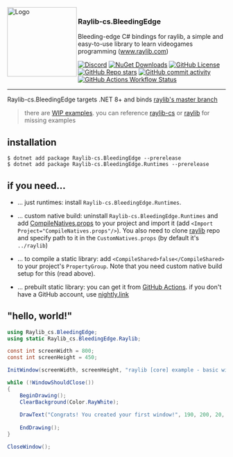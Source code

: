 <img align="left" width="160" height="160" src="https://raw.githubusercontent.com/danilwhale/Raylib-cs.BleedingEdge/main/Assets/Logo-256.png" alt="Logo">

### Raylib-cs.BleedingEdge

Bleeding-edge C# bindings for raylib, a simple and easy-to-use library to learn videogames programming (www.raylib.com)

[![Discord](https://img.shields.io/discord/426912293134270465?style=flat-square&logo=discord&logoColor=white)](https://discord.gg/raylib)
[![NuGet Downloads](https://img.shields.io/nuget/dt/Raylib-cs.BleedingEdge?style=flat-square&logo=nuget)](https://www.nuget.org/packages/Raylib-cs.BleedingEdge)
[![GitHub License](https://img.shields.io/github/license/danilwhale/Raylib-cs.BleedingEdge?style=flat-square)](https://github.com/danilwhale/Raylib-cs.BleedingEdge/blob/main/LICENSE)
[![GitHub Repo stars](https://img.shields.io/github/stars/danilwhale/Raylib-cs.BleedingEdge?style=flat-square)](https://github.com/danilwhale/Raylib-cs.BleedingEdge/stargazers)
[![GitHub commit activity](https://img.shields.io/github/commit-activity/w/danilwhale/Raylib-cs.BleedingEdge?style=flat-square)](https://github.com/danilwhale/Raylib-cs.BleedingEdge/commits/main/)
[![GitHub Actions Workflow Status](https://img.shields.io/github/actions/workflow/status/danilwhale/Raylib-cs.BleedingEdge/build.yml?style=flat-square&logo=githubactions&logoColor=white)](https://github.com/danilwhale/Raylib-cs.BleedingEdge/actions)

---

Raylib-cs.BleedingEdge targets .NET 8+ and
binds [raylib's master branch](https://github.com/raysan5/raylib/tree/master)

> there are [WIP examples](https://github.com/danilwhale/Raylib-cs.BleedingEdge/tree/main/Raylib-cs.BleedingEdge.Examples). 
> you can reference [raylib-cs](https://github.com/chrisdill/raylib-cs/tree/master/Examples)
> or [raylib](https://github.com/raysan5/raylib/tree/master/examples) for missing examples

installation
---

```
$ dotnet add package Raylib-cs.BleedingEdge --prerelease
$ dotnet add package Raylib-cs.BleedingEdge.Runtimes --prerelease
```

if you need...
---

- ... just runtimes: install `Raylib-cs.BleedingEdge.Runtimes`.

- ... custom native build: uninstall `Raylib-cs.BleedingEdge.Runtimes` and
add [CompileNatives.props](https://raw.githubusercontent.com/danilwhale/Raylib-cs.BleedingEdge/refs/heads/main/Raylib-cs.BleedingEdge.Native/CompileNatives.props)
to your project and import it (add `<Import Project="CompileNatives.props"/>`). You also need to clone [raylib](https://github.com/raysan5/raylib) repo and specify path to it in the `CustomNatives.props` (by default it's `../raylib`)

- ... to compile a static library: add `<CompileShared>false</CompileShared>` to your project's `PropertyGroup`. Note that you need custom native build setup for this (read above).

- ... prebuilt static library: you can get it from [GitHub Actions](https://github.com/danilwhale/Raylib-cs.BleedingEdge/actions/workflows/build-static-natives.yaml). if you don't have a GitHub account, use [nightly.link](https://nightly.link/danilwhale/Raylib-cs.BleedingEdge/workflows/build-static-natives.yaml/main)

"hello, world!"
---

```csharp
using Raylib_cs.BleedingEdge;
using static Raylib_cs.BleedingEdge.Raylib;

const int screenWidth = 800;
const int screenHeight = 450;

InitWindow(screenWidth, screenHeight, "raylib [core] example - basic window");

while (!WindowShouldClose())
{
    BeginDrawing();
    ClearBackground(Color.RayWhite);
    
    DrawText("Congrats! You created your first window!", 190, 200, 20, Color.LightGray);
    
    EndDrawing();
}

CloseWindow();
```